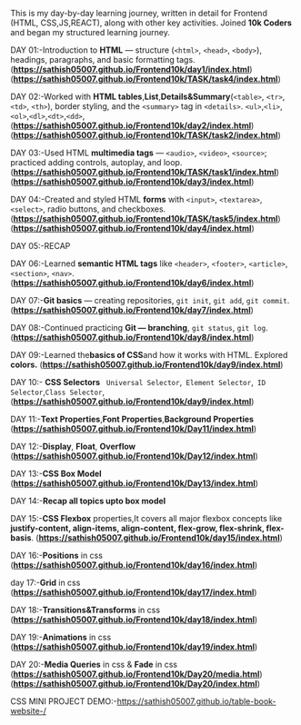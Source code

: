 This is my day-by-day learning journey, written in detail for Frontend (HTML, CSS,JS,REACT), along with other key activities.
Joined **10k Coders** and began my structured learning journey.

DAY 01:-Introduction to **HTML** — structure (`<html>`, `<head>`, `<body>`), headings, paragraphs, and basic formatting tags.  
(**https://sathish05007.github.io/Frontend10k/day1/index.html**)
(**https://sathish05007.github.io/Frontend10k/TASK/task4/index.html**)

DAY 02:-Worked with **HTML tables**,**List**,**Details&Summary**(`<table>`, `<tr>`, `<td>`, `<th>`), border styling, and the `<summary>` tag in `<details>`. `<ul>`,`<li>`,`<ol>`,`<dl>`,`<dt>`,`<dd>`,
(**https://sathish05007.github.io/Frontend10k/day2/index.html**)
(**https://sathish05007.github.io/Frontend10k/TASK/task2/index.html**)

DAY 03:-Used HTML **multimedia tags** — `<audio>`, `<video>`, `<source>`; practiced adding controls, autoplay, and loop.(**https://sathish05007.github.io/Frontend10k/TASK/task1/index.html**) 
(**https://sathish05007.github.io/Frontend10k/day3/index.html**)

DAY 04:-Created and styled HTML **forms** with `<input>`, `<textarea>`, `<select>`, radio buttons, and checkboxes. (**https://sathish05007.github.io/Frontend10k/TASK/task5/index.html**)
(**https://sathish05007.github.io/Frontend10k/day4/index.html**)

DAY 05:-RECAP

DAY 06:-Learned **semantic HTML tags** like `<header>`, `<footer>`, `<article>`, `<section>`, `<nav>`.  
(**https://sathish05007.github.io/Frontend10k/day6/index.html**)

DAY 07:-**Git basics** — creating repositories, `git init`, `git add`, `git commit`. 
(**https://sathish05007.github.io/Frontend10k/day7/index.html**)

DAY 08:-Continued practicing **Git — branching**, `git status`, `git log`. 
(**https://sathish05007.github.io/Frontend10k/day8/index.html**)

DAY 09:-Learned the**basics of CSS**and how it works with HTML. 
Explored **colors.**
(**https://sathish05007.github.io/Frontend10k/day9/index.html**)

DAY 10:- **CSS Selectors** ` Universal Selector`,` Element Selector`,` ID Selector`,`Class Selector`,(**https://sathish05007.github.io/Frontend10k/day9/index.html**)

DAY 11:-**Text Properties**,**Font Properties**,**Background Properties**
(**https://sathish05007.github.io/Frontend10k/Day11/index.html**)

DAY 12:-**Display**, **Float**, **Overflow**
(**https://sathish05007.github.io/Frontend10k/Day12/index.html**)

DAY 13:-**CSS Box Model**
(**https://sathish05007.github.io/Frontend10k/Day13/index.html**)

DAY 14:-**Recap all topics upto box model**

DAY 15:-**CSS Flexbox** properties,It covers all major flexbox concepts like **justify-content, align-items, align-content, flex-grow, flex-shrink, flex-basis**.
(**https://sathish05007.github.io/Frontend10k/day15/index.html**)

DAY 16:-**Positions** in css
(**https://sathish05007.github.io/Frontend10k/day16/index.html**)

day 17:-**Grid** in css
(**https://sathish05007.github.io/Frontend10k/day17/index.html**)

DAY 18:-**Transitions&Transforms** in css
(**https://sathish05007.github.io/Frontend10k/day18/index.html**)

DAY 19:-**Animations** in css
(**https://sathish05007.github.io/Frontend10k/day19/index.html**)

DAY 20:-**Media Queries** in css & **Fade** in css
(**https://sathish05007.github.io/Frontend10k/Day20/media.html**)
(**https://sathish05007.github.io/Frontend10k/Day20/index.html**)

CSS MINI PROJECT DEMO:-https://sathish05007.github.io/table-book-website-/
